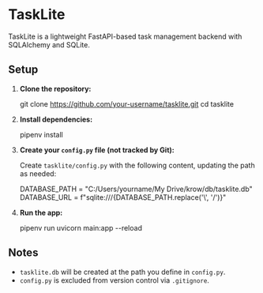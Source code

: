 # TaskLite

TaskLite is a lightweight FastAPI-based task management backend with SQLAlchemy and SQLite.

## Setup

1. **Clone the repository:**

   git clone https://github.com/your-username/tasklite.git
   cd tasklite

2. **Install dependencies:**

   pipenv install

3. **Create your `config.py` file (not tracked by Git):**

   Create `tasklite/config.py` with the following content, updating the path as needed:

   DATABASE_PATH = "C:/Users/yourname/My Drive/krow/db/tasklite.db"
   DATABASE_URL = f"sqlite:///{DATABASE_PATH.replace('\\', '/')}"

4. **Run the app:**

   pipenv run uvicorn main:app --reload

## Notes

- `tasklite.db` will be created at the path you define in `config.py`.
- `config.py` is excluded from version control via `.gitignore`.
